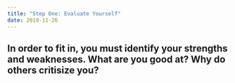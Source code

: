 ```yaml
---
title: "Step One: Evaluate Yourself"
date: 2019-11-26
---
```


## In order to fit in, you must identify your strengths and weaknesses. What are you good at? Why do others critisize you? 

